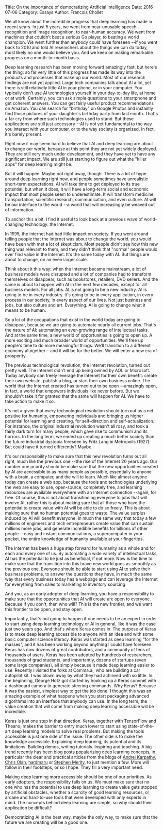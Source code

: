 Title: On the importance of democratizing Artificial Intelligence
Date: 2016-07-06
Category: Essays
Author: Francois Chollet

We all know about the incredible progress that deep learning has made in recent years. In just 5 years, we went from near-unusable speech recognition and image recognition, to near-human accuracy. We went from machines that couldn't beat a serious Go player, to beating a world champion. We went further than anybody could have foreseen --if you went back to 2010 and told AI researchers about the things we can do today, most likely no one would believe you. And we keep on making remarkable progress on a month-to-month basis.

Deep learning research has been moving forward amazingly fast, but here's the thing: so far very little of this progress has made its way into the products and processes that make up our world. Most of our research findings are not yet applied. Large tech companies talk about AI a lot, yet there is still relatively little AI in your phone, or in your computer. You typically don't use AI technologies yourself in your day-to-day life, at home or at work. Certainly, you can ask simple questions to your smartphone and get coherent answers. You can get fairly useful product recommendations on Amazon. You can search for "birthday" on Google Photos and instantly find those pictures of your daughter's birthday party from last month. That's a far cry from where such technologies used to stand. But these applications are still just accessory --AI is not yet fundamental to the way you interact with your computer, or to the way society is organized. In fact, it's barely present.

Right now it may seem hard to believe that AI and deep learning are about to change our world, because at this point they are not yet widely deployed. They are still very much under development, and they have yet to have any significant impact. We are still just starting to figure out what the "killer apps" for deep learning might be.

But it will happen. Maybe not right away, though. There is a lot of hype around deep learning right now, and people sometimes have unrealistic short-term expectations. AI will take time to get deployed to its true potential, but when it does, it will have a long-term social and economic impact that most people seem to underestimate. It will transform medicine, transportation, scientific research, communication, and even culture. AI will be our interface to the world --a world that will increasingly be weaved out of information.

To anchor this a bit, I find it useful to look back at a previous wave of world-changing technology: the Internet.

In 1995, the Internet had had little impact on society. If you went around telling people that the Internet was about to change the world, you would have been with met a lot of skepticism. Most people didn't see how this new thing was relevant to them, and they didn't think that "normal" people would ever find value in the Internet. It's the same today with AI. But things are about to change, on an even larger scale.

Think about it this way: when the Internet became mainstream, a lot of business models were disrupted and a lot of companies had to transform themselves or disappear, such as bookstores, retailers, DVD sellers. And the same is about to happen with AI in the next few decades, except for all business models. For all jobs. AI is not going to be a new industry. AI is going to be in every industry. It's going to be in every application, in every process in our society, in every aspect of our lives. Not just business and jobs, but also culture and art. Everything. AI is going to change what it means to be human.

So a lot of the occupations that exist in the world today are going to disappear, because we are going to automate nearly all current jobs. That's the nature of AI: automating an ever-growing range of intellectual tasks. And at the same time, a new world of opportunities is going to open up. A more exciting and much broader world of opportunities. We'll free up people's time to do more meaningful things. We'll transition to a different economy altogether --and it will be for the better. We will enter a new era of prosperity.

The previous technological revolution, the Internet revolution, turned out pretty well. The Internet didn't end up being owned by AOL or Microsoft. Today anybody can freely leverage the Internet for their own benefit: create their own website, publish a blog, or start their own business online. The world that the Internet created has turned out to be open --amazingly open, in fact, a world that empowers individuals like never before. But we shouldn't take it for granted that the same will happen for AI. We have to take action to make it so.

It's not a given that every technological revolution should turn out as a net positive for humanity, empowering individuals and bringing us higher potential for learning and creating, for self-direction and self-actualization. For instance, the original industrial revolution wasn't all rosy, and took a fairly dark turn for many people, which gave rise to communism and its horrors. In the long term, we ended up creating a much better society than the future industrial dystopia foreseen by Fritz Lang in Metropolis (1927). But could have it turned differently? Maybe.

It's our responsibility to make sure that this new revolution turns out all right, much like the previous one --the rise of the Internet 20 years ago. Our number one priority should be make sure that the new opportunities created by AI are accessible to as many people as possible, essentially to anyone with a brain, a computer, and the will to learn. Much like almost anyone today can create a web app, because the tools and technologies underlying the web are easy to use, open-source, completely free, and learning resources are available everywhere with an Internet connection --again, for free. Of course, this is not about transitioning everyone to jobs that will involve AI, rather this is about making sure that all those who have the potential to create value with AI will be able to do so freely. This is about making sure that no human potential goes to waste. The value surplus induced by AI will benefit everyone, in much the same way that today a few millions of engineers and tech entrepreneurs create value that can sustain millions more jobs, and generate incredible benefits for billions of other people --easy and instant communications, a supercomputer in your pocket, the entire knowledge of humanity available at your fingertips.

The Internet has been a huge step forward for humanity as a whole and for each and every one of us. By automating a wide variety of intellectual tasks, AI has the potential to be just as beneficial, if not more. Now is the time to make sure that the transition into this brave new world goes as smoothly as the previous one. Everyone should be able to start using AI to solve their business problems, to answer the questions they have, in much the same way that every business today has a webpage and can leverage the Internet for everything from sales to marketing to inventory sourcing.

And you, as an early adopter of deep learning, you have a responsibility to make sure that the opportunities that AI will create are open to everyone. Because if you don't, then who will? This is the new frontier, and we want this frontier to be open, and stay open.

Importantly, that's not going to happen if one needs to be an expert in order to start using deep learning technology or AI in general, like it was the case just two years ago. And that's where Keras comes in. The purpose of Keras is to make deep learning accessible to anyone with an idea and with some basic computer science literacy. Keras was started as deep learning "for the masses", and it has been working beyond anything I could have foreseen. Keras has now dozens of great contributors, and a community of tens of thousands of users. Keras has been adopted by hundreds of researchers, thousands of grad students, and importantly, dozens of startups (even some large companies), all simply because it made deep learning easier to use. Recently I visited the folks at Comma.ai, who are building a car autopilot kit. I was blown away by what they had achieved with so little. In the beginning, George Hotz got started by hooking up a Keras convnet with a dashboard camera to generate steering commands. Why Keras? Because it was the easiest, simplest way to get the job done. I thought this was an amazing example of what happens when you start packaging advanced algorithms into an interface that anybody can use. In the long term, the value creation that will come from making deep learning accessible will be incredible. 

Keras is just one step in that direction. Keras, together with TensorFlow and Theano, makes the barrier to entry much lower to start using state-of-the-art deep learning models to solve real problems. But making the tools accessible is just one side of the issue. The other side is to make the knowledge accessible. Explaining deep learning, its potential and its limitations. Building demos, writing tutorials. Inspiring and teaching. A big trend recently has been blog posts popularizing deep learning concepts, in particular the clear and practical articles from the blogs of [Andrei Karpathy](http://karpathy.github.io/), [Chris Olah](http://colah.github.io/), [hardmaru](http://blog.otoro.net/) or [Stephen Merity](http://smerity.com/articles/articles.html), to just mention a few. More will follow in their footsteps, or so I hope. They fill a very important need.

Making deep learning more accessible should be one of our priorities. As early adopters, the responsibility falls on us. We must make sure that no one who has the potential to use deep learning to create value gets stopped by artificial obstacles, whether a scarcity of good learning resources, or arcane and hard-to-use tools that were developed with only experts in mind. The concepts behind deep learning are simple, so why should their application be difficult?

Democratizing AI is the best way, maybe the only way, to make sure that the future we are creating will be a good one.